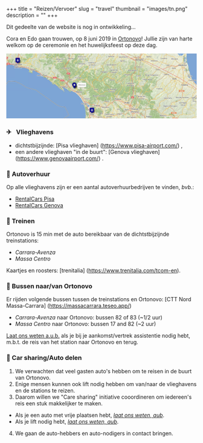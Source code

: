 +++
title = "Reizen/Vervoer"
slug = "travel"
thumbnail = "images/tn.png"
description = ""
+++

Dit gedeelte van de website is nog in ontwikkeling...

Cora en Edo gaan trouwen, op 8 juni 2019 in [Ortonovo](https://en.wikipedia.org/wiki/Ortonovo)! Jullie zijn van harte welkom op de ceremonie en het huwelijksfeest op deze dag.

<a target="_blank" rel="noopener noreferrer" href="http://umap.openstreetmap.fr/en/map/cp2019_288748#9/44.2009/10.4370"><img src="img/ortonovo_airports.png" alt="ortonovo_map"></a>

### <span class='iconsize'>✈</span>  &ensp;Vlieghavens

* dichtstbijzijnde: [Pisa vlieghaven] (https://www.pisa-airport.com/) ,
* een andere vlieghaven "in de buurt": [Genova vlieghaven] (https://www.genovaairport.com/) .

### <span class='iconsize'>🚗</span> Autoverhuur
Op alle vlieghavens zijn er een aantal autoverhuurbedrijven te vinden, _bvb._:

* [RentalCars Pisa](https://www.rentalcars.com/en/airport/it/psa/?affiliateCode=msn_new_row&preflang=en&label=msn-39uoIQWB6JCk1jN0bmR29w-76003781912160&adcamp=Airports%20-%20Italy&adco=cpc&utm_medium=cpc&utm_source=bing&utm_term=39uoIQWB6JCk1jN0bmR29w&msclkid=2448ee6968a91d729680b22ddf26963c) 
* [RentalCars Genova](https://www.rentalcars.com/en/airport/ch/gva/?affiliateCode=msn_new_row&preflang=en&label=msn-pFOrQvR3ih4LFY6aMxwlFQ-75591465074382&adcamp=Airports%20-%20Switzerland&adco=cpc&utm_medium=cpc&utm_source=bing&utm_term=pFOrQvR3ih4LFY6aMxwlFQ&msclkid=d14e75a5c2921bf865d829e17544448e) 

### <span class='iconsize'>🚂</span> Treinen
Ortonovo is 15 min met de auto bereikbaar van de dichtstbijzijnde treinstations:

* _Carrara-Avenza_ 
* _Massa Centro_

Kaartjes en roosters: [trenitalia] (https://www.trenitalia.com/tcom-en).

### <span class='iconsize'>🚌</span> Bussen naar/van Ortonovo

Er rijden volgende bussen tussen de treinstations en Ortonovo: [CTT Nord Massa-Carrara] (https://massacarrara.teseo.app/)

* _Carrara-Avenza_ naar Ortonovo: bussen 82 of 83 (~1/2 uur)
* _Massa Centro_ naar Ortonovo: bussen 17 and 82 (~2 uur)

[Laat ons weten a.u.b.](mailto:caviranipots@gmail.com) als je bij je aankomst/vertrek assistentie nodig hebt, m.b.t. de reis van het station naar Ortonovo en terug.

### <span class='iconsize'>&#129309;</span> Car sharing/Auto delen
1. We verwachten dat veel gasten auto's hebben om te reisen in de buurt van Ortonovo. 
2. Enige mensen kunnen ook lift nodig hebben om van/naar de vlieghavens en de stations te reizen.
3. Daarom willen we "Care sharing" initiative cooordineren om iedereen's reis een stuk makkelijker te maken.
  * Als je een auto met vrije plaatsen hebt,  *[laat ons weten, aub](https://docs.google.com/forms/d/e/1FAIpQLScJLmbVqMeDLjNyuYsAIG8bULhX4dJW82KQXiBOjhvQg18REA/viewform?usp=sf_link)*.
  * Als je lift nodig hebt, *[laat ons weten, aub](https://docs.google.com/forms/d/e/1FAIpQLSeNe8Y8DdOuJftMdVe_Y9ZdNUVcMvt7PFnieALL51_XCOfb5A/viewform?usp=sf_link)*.
4. We gaan de auto-hebbers en auto-nodigers in contact bringen. 

